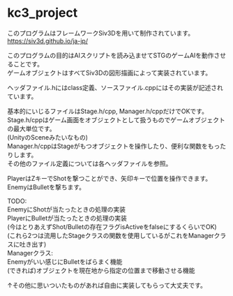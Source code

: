 # kc3_project

このプログラムはフレームワークSiv3Dを用いて制作されています。<br>
https://siv3d.github.io/ja-jp/ <br>

このプログラムの目的はAIスクリプトを読み込ませてSTGのゲームAIを動作させることです。<br>
ゲームオブジェクトはすべてSiv3Dの図形描画によって実装されています。<br>

ヘッダファイル.hにはclass定義、ソースファイル.cppにはその実装が記述されています。<br>

基本的にいじるファイルはStage.h/cpp, Manager.h/cppだけでOKです。<br>
Stage.h/cppはゲーム画面をオブジェクトとして扱うものでゲームオブジェクトの最大単位です。<br>
(UnityのSceneみたいなもの)<br>
Manager.h/cppはStageがもつオブジェクトを操作したり、便利な関数をもったりします。<br>
その他のファイル定義については各ヘッダファイルを参照。<br>

PlayerはZキーでShotを撃つことができ、矢印キーで位置を操作できます。<br>
EnemyはBulletを撃ちます。<br>

TODO:<br>
EnemyにShotが当たったときの処理の実装<br>
PlayerにBulletが当たったときの処理の実装<br>
(今はとりあえずShot/Bulletの存在フラグisActiveをfalseにするくらいでOK)<br>
(これら2つは流用したStageクラスの関数を使用しているがこれをManagerクラスに吐き出す)<br>
Managerクラス:<br>
Enemyがいい感じにBulletをばらまく機能<br>
(できれば)オブジェクトを現在地から指定の位置まで移動させる機能<br>

↑その他に思いついたものがあれば自由に実装してもらって大丈夫です。<br>
